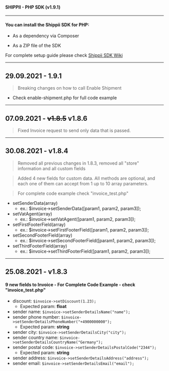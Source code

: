 #### SHIPPII - PHP SDK (v1.9.1)

---
#### You can install the Shippii SDK for PHP:

+ As a dependency via Composer

+ As a ZIP file of the SDK

For complete setup guide please check [Shippii SDK Wiki](https://gitlab.vconnect.systems/shippii-public/sdk/-/wikis/home)

---
## 29.09.2021 - 1.9.1
> Breaking changes on how to call Enable Shipment
- Check enable-shipment.php for full code example
---
## 07.09.2021 - ~~v1.8.5~~ v1.8.6
> Fixed Invoice request to send only data that is passed.
---
## 30.08.2021 - v1.8.4
> Removed all previous changes in 1.8.3, removed all "store" information and all custom fields

> Added 4 new fields for custom data. All methods are optional, and each one of them can accept from 1 up to 10 array parameters.

> For complete code example check "invoice_test.php"
-  setSenderData(array)
    - ex.: $invoice->setSenderData([param1, param2, param3]);
- setVatAgent(array)
    - ex.: $invoice->setVatAgent([param1, param2, param3]);
- setFirstFooterField(array)
    - ex.: $invoice->setFirstFooterField([param1, param2, param3]);
- setSecondFooterField(array)
    - ex.: $invoice->setSecondFooterField([param1, param2, param3]);
- setThirdFooterField(array)
    - ex.: $invoice->setThirdFooterField([param1, param2, param3]);
---
## 25.08.2021 - v1.8.3
#### 9 new fields to Invoice - For Complete Code Example - check "invoice_test.php"
- discount: `$invoice->setDiscount(1.23);`
    - Expected param: **float**
- sender name: `$invoice->setSenderDetailsName("name");`
- sender phone number: `$invoice->setSenderDetailsPhoneNumber("+4900000000");`
    - Expected param: **string**
- sender city: `$invoice->setSenderDetailsCity("city");`
- sender country name: `$invoice->setSenderDetailsCountryName("Germany");`
- sender postal code: `$invoice->setSenderDetailsPostalCode("2344");`
    - Expected param: **string**
- sender address: `$invoice->setSenderDetailsAddress("address");`
- sender email: `$invoice->setSenderDetailsEmail("email");`